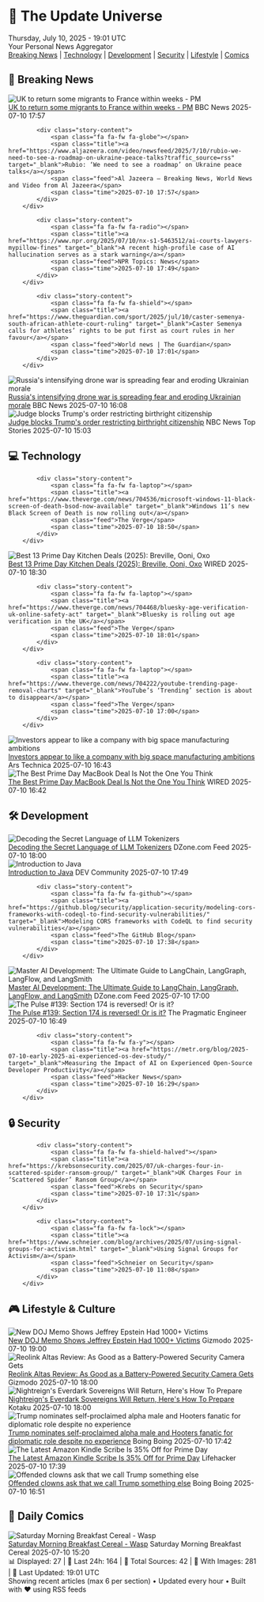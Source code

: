 <!-- Processing 54 RSS feeds at 2025-07-10 19:01:33 UTC -->
<!-- Processing: XKCD -->
<!-- Processing: Saturday Morning Breakfast Cereal -->
<!-- Processing: Penny Arcade -->
<!-- Processing: Poorly Drawn Lines -->
<!-- Processing: Garfield -->
<!-- Processing: Cyanide & Happiness -->
<!-- Processing: Questionable Content -->
<!-- Processing: Dinosaur Comics -->
<!-- Processing: BBC World News -->
<!-- Processing: BBC Breaking News -->
<!-- Processing: Al Jazeera Breaking News -->
<!-- Processing: NPR News -->
<!-- Processing: CBC News -->
<!-- Error processing https://rss.cbc.ca/lineup/topstories.xml: The read operation timed out -->
<!-- Processing: Reuters World News -->
<!-- Processing: NBC News Breaking -->
<!-- Processing: Guardian World News -->
<!-- Processing: Sky News World -->
<!-- Processing: The Verge -->
<!-- Processing: O'Reilly Radar -->
<!-- Processing: WIRED -->
<!-- Processing: Slashdot -->
<!-- Processing: Hacker News -->
<!-- Processing: Red Hat Blog -->
<!-- Processing: GitLab Blog -->
<!-- Processing: DZone -->
<!-- Processing: Martin Fowler -->
<!-- Processing: Coding Horror -->
<!-- Processing: Gizmodo -->
<!-- Processing: Krebs on Security -->
<!-- Generated 13 new posts out of 29 feeds processed -->
<div class="newspaper-header">
    <h1 class="newspaper-title">📰 The Update Universe</h1>
    <div class="newspaper-date">Thursday, July 10, 2025 - 19:01 UTC</div>
    <div class="newspaper-subtitle">Your Personal News Aggregator</div>
</div>

<div class="newspaper-nav">
    <a href="#breaking">Breaking News</a> |
    <a href="#tech">Technology</a> |
    <a href="#dev">Development</a> |
    <a href="#security">Security</a> |
    <a href="#lifestyle">Lifestyle</a> |
    <a href="#webcomics">Comics</a>
</div>

<div class="news-section breaking-news" id="breaking">
<h2 class="section-header">🚨 Breaking News</h2>
<div class="stories-container">
<div class="story">
            <img src="https://ichef.bbci.co.uk/ace/standard/240/cpsprodpb/543d/live/52253900-5daa-11f0-960d-e9f1088a89fe.jpg" alt="UK to return some migrants to France within weeks - PM" class="story-image" loading="lazy" onerror="this.style.display='none'">
            <div class="story-content">
                <span class="fa fa-fw fa-flag"></span>
                <span class="title"><a href="https://www.bbc.com/news/articles/c4g2edx410wo" target="_blank">UK to return some migrants to France within weeks - PM</a></span>
                <span class="feed">BBC News</span>
                <span class="time">2025-07-10 17:57</span>
            </div>
        </div>
<div class="story">
            
            <div class="story-content">
                <span class="fa fa-fw fa-globe"></span>
                <span class="title"><a href="https://www.aljazeera.com/video/newsfeed/2025/7/10/rubio-we-need-to-see-a-roadmap-on-ukraine-peace-talks?traffic_source=rss" target="_blank">Rubio: ‘We need to see a roadmap’ on Ukraine peace talks</a></span>
                <span class="feed">Al Jazeera – Breaking News, World News and Video from Al Jazeera</span>
                <span class="time">2025-07-10 17:57</span>
            </div>
        </div>
<div class="story">
            
            <div class="story-content">
                <span class="fa fa-fw fa-radio"></span>
                <span class="title"><a href="https://www.npr.org/2025/07/10/nx-s1-5463512/ai-courts-lawyers-mypillow-fines" target="_blank">A recent high-profile case of AI hallucination serves as a stark warning</a></span>
                <span class="feed">NPR Topics: News</span>
                <span class="time">2025-07-10 17:49</span>
            </div>
        </div>
<div class="story">
            
            <div class="story-content">
                <span class="fa fa-fw fa-shield"></span>
                <span class="title"><a href="https://www.theguardian.com/sport/2025/jul/10/caster-semenya-south-african-athlete-court-ruling" target="_blank">Caster Semenya calls for athletes’ rights to be put first as court rules in her favour</a></span>
                <span class="feed">World news | The Guardian</span>
                <span class="time">2025-07-10 17:01</span>
            </div>
        </div>
<div class="story">
            <img src="https://ichef.bbci.co.uk/ace/standard/240/cpsprodpb/129a/live/8fde0860-5da7-11f0-960d-e9f1088a89fe.jpg" alt="Russia&#x27;s intensifying drone war is spreading fear and eroding Ukrainian morale" class="story-image" loading="lazy" onerror="this.style.display='none'">
            <div class="story-content">
                <span class="fa fa-fw fa-earth-americas"></span>
                <span class="title"><a href="https://www.bbc.com/news/articles/c0m8gn7grn2o" target="_blank">Russia&#x27;s intensifying drone war is spreading fear and eroding Ukrainian morale</a></span>
                <span class="feed">BBC News</span>
                <span class="time">2025-07-10 16:08</span>
            </div>
        </div>
<div class="story">
            <img src="https://media-cldnry.s-nbcnews.com/image/upload/t_fit_1500w/rockcms/2025-06/250627-birthright-citizenship-16x9-mn-1045-286918.jpg" alt="Judge blocks Trump&#x27;s order restricting birthright citizenship" class="story-image" loading="lazy" onerror="this.style.display='none'">
            <div class="story-content">
                <span class="fa fa-fw fa-broadcast-tower"></span>
                <span class="title"><a href="https://www.nbcnews.com/news/us-news/judge-blocks-trumps-order-restricting-birthright-citizenship-rcna217996" target="_blank">Judge blocks Trump&#x27;s order restricting birthright citizenship</a></span>
                <span class="feed">NBC News Top Stories</span>
                <span class="time">2025-07-10 15:03</span>
            </div>
        </div>
</div>
</div>
<div class="news-section tech-news" id="tech">
<h2 class="section-header">💻 Technology</h2>
<div class="stories-container">
<div class="story">
            
            <div class="story-content">
                <span class="fa fa-fw fa-laptop"></span>
                <span class="title"><a href="https://www.theverge.com/news/704536/microsoft-windows-11-black-screen-of-death-bsod-now-available" target="_blank">Windows 11’s new Black Screen of Death is now rolling out</a></span>
                <span class="feed">The Verge</span>
                <span class="time">2025-07-10 18:50</span>
            </div>
        </div>
<div class="story">
            <img src="https://media.wired.com/photos/686c0ecd5a75e253c6099880/master/pass/13.jpg" alt="Best 13 Prime Day Kitchen Deals (2025): Breville, Ooni, Oxo" class="story-image" loading="lazy" onerror="this.style.display='none'">
            <div class="story-content">
                <span class="fa fa-fw fa-bolt"></span>
                <span class="title"><a href="https://www.wired.com/story/prime-day-kitchen-deals-july-2025-2/" target="_blank">Best 13 Prime Day Kitchen Deals (2025): Breville, Ooni, Oxo</a></span>
                <span class="feed">WIRED</span>
                <span class="time">2025-07-10 18:30</span>
            </div>
        </div>
<div class="story">
            
            <div class="story-content">
                <span class="fa fa-fw fa-laptop"></span>
                <span class="title"><a href="https://www.theverge.com/news/704468/bluesky-age-verification-uk-online-safety-act" target="_blank">Bluesky is rolling out age verification in the UK</a></span>
                <span class="feed">The Verge</span>
                <span class="time">2025-07-10 18:01</span>
            </div>
        </div>
<div class="story">
            
            <div class="story-content">
                <span class="fa fa-fw fa-laptop"></span>
                <span class="title"><a href="https://www.theverge.com/news/704222/youtube-trending-page-removal-charts" target="_blank">YouTube’s ‘Trending’ section is about to disappear</a></span>
                <span class="feed">The Verge</span>
                <span class="time">2025-07-10 17:00</span>
            </div>
        </div>
<div class="story">
            <img src="https://cdn.arstechnica.net/wp-content/uploads/2025/07/Varda_W3_Capsule-500x500.jpg" alt="Investors appear to like a company with big space manufacturing ambitions" class="story-image" loading="lazy" onerror="this.style.display='none'">
            <div class="story-content">
                <span class="fa fa-fw fa-cog"></span>
                <span class="title"><a href="https://arstechnica.com/space/2025/07/after-some-success-in-space-varda-raises-187-million-to-expand-ambitions/" target="_blank">Investors appear to like a company with big space manufacturing ambitions</a></span>
                <span class="feed">Ars Technica</span>
                <span class="time">2025-07-10 16:43</span>
            </div>
        </div>
<div class="story">
            <img src="https://media.wired.com/photos/686feaf1ee50bca41ddb658a/master/pass/APD-Macbook-Guide-Gear-1235535047.jpg" alt="The Best Prime Day MacBook Deal Is Not the One You Think" class="story-image" loading="lazy" onerror="this.style.display='none'">
            <div class="story-content">
                <span class="fa fa-fw fa-bolt"></span>
                <span class="title"><a href="https://www.wired.com/story/new-macbooks-low-price-prime-day-2025/" target="_blank">The Best Prime Day MacBook Deal Is Not the One You Think</a></span>
                <span class="feed">WIRED</span>
                <span class="time">2025-07-10 16:42</span>
            </div>
        </div>
</div>
</div>
<div class="news-section dev-news" id="dev">
<h2 class="section-header">🛠️ Development</h2>
<div class="stories-container">
<div class="story">
            <img src="https://dz2cdn1.dzone.com/thumbnail?fid=18507101&w=600" alt="Decoding the Secret Language of LLM Tokenizers" class="story-image" loading="lazy" onerror="this.style.display='none'">
            <div class="story-content">
                <span class="fa fa-fw fa-newspaper"></span>
                <span class="title"><a href="https://dzone.com/articles/llm-tokenization-costs-performance" target="_blank">Decoding the Secret Language of LLM Tokenizers</a></span>
                <span class="feed">DZone.com Feed</span>
                <span class="time">2025-07-10 18:00</span>
            </div>
        </div>
<div class="story">
            <img src="https://media2.dev.to/dynamic/image/width=800%2Cheight=%2Cfit=scale-down%2Cgravity=auto%2Cformat=auto/https%3A%2F%2Fdev-to-uploads.s3.amazonaws.com%2Fuploads%2Farticles%2Fcb654p9c9uij53vslnea.png" alt="Introduction to Java" class="story-image" loading="lazy" onerror="this.style.display='none'">
            <div class="story-content">
                <span class="fa fa-fw fa-code"></span>
                <span class="title"><a href="https://dev.to/mukilaperiyasamy/introduction-to-java-4f52" target="_blank">Introduction to Java</a></span>
                <span class="feed">DEV Community</span>
                <span class="time">2025-07-10 17:49</span>
            </div>
        </div>
<div class="story">
            
            <div class="story-content">
                <span class="fa fa-fw fa-github"></span>
                <span class="title"><a href="https://github.blog/security/application-security/modeling-cors-frameworks-with-codeql-to-find-security-vulnerabilities/" target="_blank">Modeling CORS frameworks with CodeQL to find security vulnerabilities</a></span>
                <span class="feed">The GitHub Blog</span>
                <span class="time">2025-07-10 17:38</span>
            </div>
        </div>
<div class="story">
            <img src="https://dz2cdn1.dzone.com/thumbnail?fid=18506167&w=600" alt="Master AI Development: The Ultimate Guide to LangChain, LangGraph, LangFlow, and LangSmith" class="story-image" loading="lazy" onerror="this.style.display='none'">
            <div class="story-content">
                <span class="fa fa-fw fa-newspaper"></span>
                <span class="title"><a href="https://dzone.com/articles/langchain-langgraph-langflow-langsmith-ai-guide" target="_blank">Master AI Development: The Ultimate Guide to LangChain, LangGraph, LangFlow, and LangSmith</a></span>
                <span class="feed">DZone.com Feed</span>
                <span class="time">2025-07-10 17:00</span>
            </div>
        </div>
<div class="story">
            <img src="https://substack-post-media.s3.amazonaws.com/public/images/07c24832-4adc-401f-b5cc-a3ffdcd3b654_420x300.png" alt="The Pulse #139: Section 174 is reversed! Or is it?" class="story-image" loading="lazy" onerror="this.style.display='none'">
            <div class="story-content">
                <span class="fa fa-fw fa-wrench"></span>
                <span class="title"><a href="https://newsletter.pragmaticengineer.com/p/the-pulse-139" target="_blank">The Pulse #139: Section 174 is reversed! Or is it?</a></span>
                <span class="feed">The Pragmatic Engineer</span>
                <span class="time">2025-07-10 16:49</span>
            </div>
        </div>
<div class="story">
            
            <div class="story-content">
                <span class="fa fa-fw fa-y"></span>
                <span class="title"><a href="https://metr.org/blog/2025-07-10-early-2025-ai-experienced-os-dev-study/" target="_blank">Measuring the Impact of AI on Experienced Open-Source Developer Productivity</a></span>
                <span class="feed">Hacker News</span>
                <span class="time">2025-07-10 16:29</span>
            </div>
        </div>
</div>
</div>
<div class="news-section security-news" id="security">
<h2 class="section-header">🔒 Security</h2>
<div class="stories-container">
<div class="story">
            
            <div class="story-content">
                <span class="fa fa-fw fa-shield-halved"></span>
                <span class="title"><a href="https://krebsonsecurity.com/2025/07/uk-charges-four-in-scattered-spider-ransom-group/" target="_blank">UK Charges Four in ‘Scattered Spider’ Ransom Group</a></span>
                <span class="feed">Krebs on Security</span>
                <span class="time">2025-07-10 17:31</span>
            </div>
        </div>
<div class="story">
            
            <div class="story-content">
                <span class="fa fa-fw fa-lock"></span>
                <span class="title"><a href="https://www.schneier.com/blog/archives/2025/07/using-signal-groups-for-activism.html" target="_blank">Using Signal Groups for Activism</a></span>
                <span class="feed">Schneier on Security</span>
                <span class="time">2025-07-10 11:08</span>
            </div>
        </div>
</div>
</div>
<div class="news-section lifestyle-news" id="lifestyle">
<h2 class="section-header">🎮 Lifestyle & Culture</h2>
<div class="stories-container">
<div class="story">
            <img src="https://gizmodo.com/app/uploads/2024/08/Donald-Trump-and-Jeffrey-Epstein-hang-out.jpg" alt="New DOJ Memo Shows Jeffrey Epstein Had 1000+ Victims" class="story-image" loading="lazy" onerror="this.style.display='none'">
            <div class="story-content">
                <span class="fa fa-fw fa-computer"></span>
                <span class="title"><a href="https://gizmodo.com/new-doj-memo-shows-jeffrey-epstein-had-1000-victims-2000627665" target="_blank">New DOJ Memo Shows Jeffrey Epstein Had 1000+ Victims</a></span>
                <span class="feed">Gizmodo</span>
                <span class="time">2025-07-10 19:00</span>
            </div>
        </div>
<div class="story">
            <img src="https://gizmodo.com/app/uploads/2025/07/reolink-altas-review-1.jpg" alt="Reolink Altas Review: As Good as a Battery-Powered Security Camera Gets" class="story-image" loading="lazy" onerror="this.style.display='none'">
            <div class="story-content">
                <span class="fa fa-fw fa-computer"></span>
                <span class="title"><a href="https://gizmodo.com/reolink-altas-review-as-good-as-a-battery-powered-security-camera-gets-2000626039" target="_blank">Reolink Altas Review: As Good as a Battery-Powered Security Camera Gets</a></span>
                <span class="feed">Gizmodo</span>
                <span class="time">2025-07-10 18:00</span>
            </div>
        </div>
<div class="story">
            <img src="https://i.kinja-img.com/image/upload/c_fit,q_80,w_636/497736299a76af396ff687bedcddc03e.jpg" alt="Nightreign&#x27;s Everdark Sovereigns Will Return, Here&#x27;s How To Prepare" class="story-image" loading="lazy" onerror="this.style.display='none'">
            <div class="story-content">
                <span class="fa fa-fw fa-gamepad"></span>
                <span class="title"><a href="https://kotaku.com/elden-ring-nightreign-everdark-sovereign-returning-new-1851786040" target="_blank">Nightreign&#x27;s Everdark Sovereigns Will Return, Here&#x27;s How To Prepare</a></span>
                <span class="feed">Kotaku</span>
                <span class="time">2025-07-10 18:00</span>
            </div>
        </div>
<div class="story">
            <img src="https://i0.wp.com/boingboing.net/wp-content/uploads/2025/07/hooters.jpg?fit=1080%2C681&amp;quality=60&amp;ssl=1" alt="Trump nominates self-proclaimed alpha male and Hooters fanatic for diplomatic role despite no experience" class="story-image" loading="lazy" onerror="this.style.display='none'">
            <div class="story-content">
                <span class="fa fa-fw fa-arrow-right"></span>
                <span class="title"><a href="https://boingboing.net/2025/07/10/trump-nominates-self-proclaimed-alpha-male-and-hooters-fanatic-for-diplomatic-role-despite-no-experience.html" target="_blank">Trump nominates self-proclaimed alpha male and Hooters fanatic for diplomatic role despite no experience</a></span>
                <span class="feed">Boing Boing</span>
                <span class="time">2025-07-10 17:42</span>
            </div>
        </div>
<div class="story">
            <img src="https://lifehacker.com/imagery/articles/01JZTNBFHYCCW4EKJZVKSBDBG5/hero-image.png" alt="The Latest Amazon Kindle Scribe Is 35% Off for Prime Day" class="story-image" loading="lazy" onerror="this.style.display='none'">
            <div class="story-content">
                <span class="fa fa-fw fa-life-ring"></span>
                <span class="title"><a href="https://lifehacker.com/tech/amazon-kindle-scribe-deal-prime-day-2025?utm_medium=RSS" target="_blank">The Latest Amazon Kindle Scribe Is 35% Off for Prime Day</a></span>
                <span class="feed">Lifehacker</span>
                <span class="time">2025-07-10 17:39</span>
            </div>
        </div>
<div class="story">
            <img src="https://i0.wp.com/boingboing.net/wp-content/uploads/2024/08/trump-clown-e1750358910130.jpeg?fit=768%2C525&amp;quality=60&amp;ssl=1" alt="Offended clowns ask that we call Trump something else" class="story-image" loading="lazy" onerror="this.style.display='none'">
            <div class="story-content">
                <span class="fa fa-fw fa-arrow-right"></span>
                <span class="title"><a href="https://boingboing.net/2025/07/10/offended-clowns-ask-that-we-call-trump-something-else.html" target="_blank">Offended clowns ask that we call Trump something else</a></span>
                <span class="feed">Boing Boing</span>
                <span class="time">2025-07-10 16:51</span>
            </div>
        </div>
</div>
</div>
<div class="news-section webcomics-section" id="webcomics">
<h2 class="section-header">🎨 Daily Comics</h2>
<div class="stories-container">
<div class="story">
            <img src="https://www.smbc-comics.com/comics/1751598559-20250710.png" alt="Saturday Morning Breakfast Cereal - Wasp" class="story-image" loading="lazy" onerror="this.style.display='none'">
            <div class="story-content">
                <span class="fa fa-fw fa-smile"></span>
                <span class="title"><a href="https://www.smbc-comics.com/comic/wasp" target="_blank">Saturday Morning Breakfast Cereal - Wasp</a></span>
                <span class="feed">Saturday Morning Breakfast Cereal</span>
                <span class="time">2025-07-10 15:20</span>
            </div>
        </div>
</div>
</div>

<div class="newspaper-footer">
    <div class="stats">
        📊 Displayed: 27 | 📅 Last 24h: 164 | 📡 Total Sources: 42 | 📸 With Images: 281 |
        🔄 Last Updated: 19:01 UTC
    </div>
    <div class="footer-note">
        Showing recent articles (max 6 per section) • Updated every hour • Built with ❤️ using RSS feeds
    </div>
</div>
